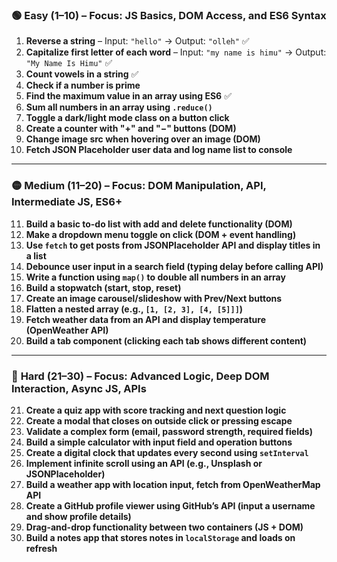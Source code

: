 ### 🟢 **Easy (1–10)** – Focus: JS Basics, DOM Access, and ES6 Syntax

1. **Reverse a string** – Input: `"hello"` → Output: `"olleh"` ✅
2. **Capitalize first letter of each word** – Input: `"my name is himu"` → Output: `"My Name Is Himu"` ✅
3. **Count vowels in a string** ✅
4. **Check if a number is prime**
5. **Find the maximum value in an array using ES6** ✅
6. **Sum all numbers in an array using `.reduce()`**
7. **Toggle a dark/light mode class on a button click**
8. **Create a counter with "+" and "−" buttons (DOM)**
9. **Change image src when hovering over an image (DOM)**
10. **Fetch JSON Placeholder user data and log name list to console**

---

### 🟡 **Medium (11–20)** – Focus: DOM Manipulation, API, Intermediate JS, ES6+

11. **Build a basic to-do list with add and delete functionality (DOM)**
12. **Make a dropdown menu toggle on click (DOM + event handling)**
13. **Use `fetch` to get posts from JSONPlaceholder API and display titles in a list**
14. **Debounce user input in a search field (typing delay before calling API)**
15. **Write a function using `map()` to double all numbers in an array**
16. **Build a stopwatch (start, stop, reset)**
17. **Create an image carousel/slideshow with Prev/Next buttons**
18. **Flatten a nested array (e.g., `[1, [2, 3], [4, [5]]]`)**
19. **Fetch weather data from an API and display temperature (OpenWeather API)**
20. **Build a tab component (clicking each tab shows different content)**

---

### 🔴 **Hard (21–30)** – Focus: Advanced Logic, Deep DOM Interaction, Async JS, APIs

21. **Create a quiz app with score tracking and next question logic**
22. **Create a modal that closes on outside click or pressing escape**
23. **Validate a complex form (email, password strength, required fields)**
24. **Build a simple calculator with input field and operation buttons**
25. **Create a digital clock that updates every second using `setInterval`**
26. **Implement infinite scroll using an API (e.g., Unsplash or JSONPlaceholder)**
27. **Build a weather app with location input, fetch from OpenWeatherMap API**
28. **Create a GitHub profile viewer using GitHub’s API (input a username and show profile details)**
29. **Drag-and-drop functionality between two containers (JS + DOM)**
30. **Build a notes app that stores notes in `localStorage` and loads on refresh**